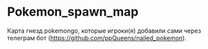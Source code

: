 # Pokemon_spawn_map

Карта гнезд pokemongo, которые игроки(я) добавили сами через телеграм бот (https://github.com/ppQueens/nailed_pokemon).
